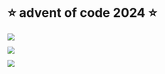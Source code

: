 # ⭐️ advent of code 2024 ⭐️

![](https://img.shields.io/badge/day%20📅-7-blue)
  
![](https://img.shields.io/badge/stars%20⭐-12-yellow)
  
![](https://img.shields.io/badge/days%20completed-6-red)
